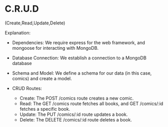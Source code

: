 # C.R.U.D

(Create,Read,Update,Delete)

Explanation:

- Dependencies: We require express for the web framework, and mongoose for interacting with MongoDB.

- Database Connection: We establish a connection to a MongoDB database

- Schema and Model: We define a schema for our data (in this case, comics) and create a model.

- CRUD Routes:
  - Create: The POST /comics route creates a new comic.
  - Read: The GET /comics route fetches all books, and GET /comics/:id fetches a specific book.
  - Update: The PUT /comics/:id route updates a book.
  - Delete: The DELETE /comics/:id route deletes a book.
